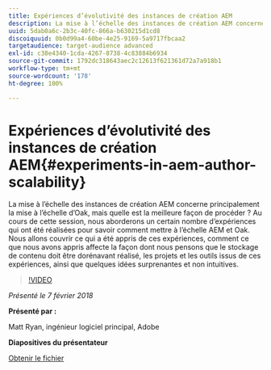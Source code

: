 ```yaml
---
title: Expériences d’évolutivité des instances de création AEM
description: La mise à l’échelle des instances de création AEM concerne principalement la mise à l’échelle d’Oak, mais quelle est la meilleure façon de procéder ? Au cours de cette session, nous aborderons un certain nombre d’expériences qui ont été réalisées pour savoir comment mettre à l’échelle AEM et Oak. Nous allons couvrir ce qui a été appris de ces expériences, comment ce que nous avons appris affecte la façon dont nous pensons que le stockage de contenu doit être dorénavant réalisé, les projets et les outils issus de ces expériences, ainsi que quelques idées surprenantes et non intuitives.
uuid: 5dab0a6c-2b3c-40fc-866a-b630215d1cd8
discoiquuid: 0b0d99a4-60be-4e25-9169-5a9717fbcaa2
targetaudience: target-audience advanced
exl-id: c38e4340-1cda-4267-8738-4c83884b6934
source-git-commit: 1792dc318643aec2c12613f621361d72a7a918b1
workflow-type: tm+mt
source-wordcount: '178'
ht-degree: 100%

---
```


# Expériences d’évolutivité des instances de création AEM{#experiments-in-aem-author-scalability}

La mise à l’échelle des instances de création AEM concerne principalement la mise à l’échelle d’Oak, mais quelle est la meilleure façon de procéder ? Au cours de cette session, nous aborderons un certain nombre d’expériences qui ont été réalisées pour savoir comment mettre à l’échelle AEM et Oak. Nous allons couvrir ce qui a été appris de ces expériences, comment ce que nous avons appris affecte la façon dont nous pensons que le stockage de contenu doit être dorénavant réalisé, les projets et les outils issus de ces expériences, ainsi que quelques idées surprenantes et non intuitives.

>[!VIDEO](https://video.tv.adobe.com/v/21522/?quality=9)

*Présenté le 7 février 2018*

**Présenté par :**

Matt Ryan, ingénieur logiciel principal, Adobe

**Diapositives du présentateur**

[Obtenir le fichier](assets/experiments+in+aem+author+scalability+2+7+18.pdf)
<!--
[Get back to the Overview](https://helpx.adobe.com/experience-manager/kt/eseminars/gems/aem-index.html)
-->
